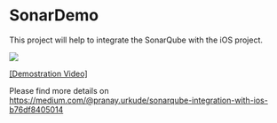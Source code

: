 # SonarDemo
This project will help to integrate the SonarQube with the iOS project.

![](https://github.com/Pmobiledev/SonarDemo/blob/master/sonar_project_logo.png)

[[Demostration Video]](https://youtu.be/xC_sy1hL32M)

Please find more details on 
https://medium.com/@pranay.urkude/sonarqube-integration-with-ios-b76df8405014

